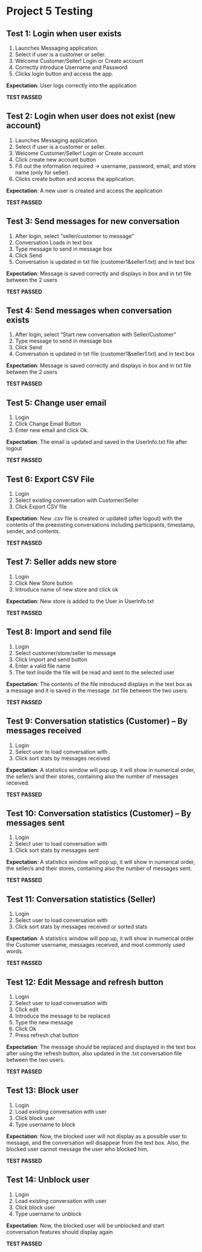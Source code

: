 # Project 5 Testing

## Test 1: Login when user exists

1. Launches Messaging application.
2. Select if user is a customer or seller.
3. Welcome Customer/Seller! Login or Create account
4. Correctly introduce Username and Password
5. Clicks login button and access the app.

**Expectation**: User logs correctly into the application

**TEST PASSED**

## Test 2: Login when user does not exist (new account)

1. Launches Messaging application.
2. Select if user is a customer or seller.
3. Welcome Customer/Seller! Login or Create account
4. Click create new account button
5. Fill out the information required -> username, password, email, and store name (only for seller).
6. Clicks create button and access the application.

**Expectation**: A new user is created and access the application

**TEST PASSED**

## Test 3: Send messages for new conversation

1. After login, select “seller/customer to message”
2. Conversation Loads in text box
3. Type message to send in message box
4. Click Send
5. Conversation is updated in txt file (customer1&seller1.txt) and in text box

**Expectation**: Message is saved correctly and displays in box and in txt file between the 2 users

**TEST PASSED**

## Test 4: Send messages when conversation exists

1. After login, select “Start new conversation with Seller/Customer”
2. Type message to send in message box
3. Click Send
4. Conversation is updated in txt file (customer1&seller1.txt) and in text box

**Expectation**: Message is saved correctly and displays in box and in txt file between the 2 users

**TEST PASSED**

## Test 5: Change user email

1. Login
2. Click Change Email Button
3. Enter new email and click Ok.

**Expectation**: The email is updated and saved in the UserInfo.txt file after logout

**TEST PASSED**

## Test 6: Export CSV File

1. Login
2. Select existing conversation with Customer/Seller
3. Click Export CSV file

**Expectation**: New .csv file is created or updated (after logout) with the contents of the preexisting conversations including participants, timestamp, sender, and contents.

**TEST PASSED**

## Test 7: Seller adds new store

1. Login
2. Click New Store button
3. Introduce name of new store and click ok

**Expectation**: New store is added to the User in UserInfo.txt

**TEST PASSED**

## Test 8: Import and send file

1. Login
2. Select customer/store/seller to message
3. Click Import and send button
4. Enter a valid file name
5. The text inside the file will be read and sent to the selected user

**Expectation**: The contents of the file introduced displays in the text box as a message and it is saved in the message .txt file between the two users.

**TEST PASSED**

## Test 9: Conversation statistics (Customer) – By messages received

1. Login
2. Select user to load conversation with
3. Click sort stats by messages received

**Expectation**: A statistics window will pop up, it will show in numerical order, the seller/s and their stores, containing also the number of messages received.

**TEST PASSED**
## Test 10: Conversation statistics (Customer) – By messages sent

1. Login
2. Select user to load conversation with
3. Click sort stats by messages sent

**Expectation**: A statistics window will pop up, it will show in numerical order, the seller/s and their stores, containing also the number of messages sent.

**TEST PASSED**

## Test 11: Conversation statistics (Seller)

1. Login
2. Select user to load conversation with
3. Click sort stats by messages received or sorted stats

**Expectation**: A statistics window will pop up, it will show in numerical order the Customer username, messages received, and most commonly used words.

**TEST PASSED**

## Test 12: Edit Message and refresh button

1. Login
2. Select user to load conversation with
3. Click edit
4. Introduce the message to be replaced
5. Type the new message
6. Click Ok
7. Press refresh chat button

**Expectation**: The message should be replaced and displayed in the text box after using the refresh button, also updated in the .txt conversation file between the two users.

**TEST PASSED**

## Test 13: Block user

1. Login
2. Load existing conversation with user
3. Click block user
4. Type username to block

**Expectation**: Now, the blocked user will not display as a possible user to message, and the conversation will disappear from the text box. Also, the blocked user cannot message the user who blocked him.

**TEST PASSED**

## Test 14: Unblock user

1. Login
2. Load existing conversation with user
3. Click block user
4. Type username to unblock

**Expectation**: Now, the blocked user will be unblocked and start conversation features should display again

**TEST PASSED**
